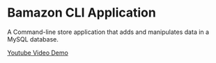 # Bamazon CLI Application

A Command-line store application that adds and manipulates data in a MySQL database.

[Youtube Video Demo](https://youtu.be/HPwZ4XTApRg)  
